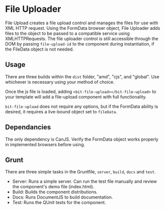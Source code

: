 <!--
@page file-uploader File Uploader

-->
# File Uploader

File Upload creates a file upload control and manages the files for use with XML HTTP request.  Using the FormData browser object, File Uploader adds files to the object to be passed to a compatible service using XMLHTTPRequests. The file uploader control is still accessible through the DOM by passing `file-upload-id` to the component during instantiation, if the FileData object is not needed.

## Usage

There are three builds within the `dist` folder, "amd", "cjs", and "global". Use whichever is necessary using your method of choice.

Once the js file is loaded, adding `<bit-file-upload></bit-file-upload>` to your template will add a file-upload component with full functionality. 

`bit-file-upload` does not require any options, but if the FormData ability is desired, it requires a live-bound object set to `fileData`. 

## Dependancies

The only dependency is CanJS. Verify the FormData object works properly in implemented browsers before using.

## Grunt

There are three simple tasks in the Gruntfile, `server`, `build`, `docs` and `test`.

- Server: Runs a simple server. Can run the test file manually and review the component's demo file (index.html).
- Build: Builds the component distributions.
- Docs: Runs DocumentJS to build documentation.
- Test: Runs the QUnit tests for the component.
